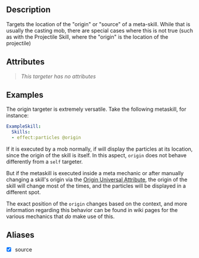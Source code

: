 ## Description
Targets the location of the "origin" or "source" of a meta-skill. While that is usually the casting mob, there are special cases where this is not true (such as with the Projectile Skill, where the "origin" is the location of the projectile)


## Attributes
>*This targeter has no attributes*


## Examples
The origin targeter is extremely versatile. Take the following metaskill, for instance:
```yaml
ExampleSkill:
  Skills:
  - effect:particles @origin
```
If it is executed by a mob normally, if will display the particles at its location, since the origin of the skill is itself. In this aspect, `origin` does not behave differently from a `self` targeter.  

But if the metaskill is executed inside a meta mechanic or after manually changing a skill's origin via the [Origin Universal Attribute](/Skills/Mechanics#universal-attributes), the origin of the skill will change most of the times, and the particles will be displayed in a different spot.  

The exact position of the `origin` changes based on the context, and more information regarding this behavior can be found in wiki pages for the various mechanics that *do* make use of this.

## Aliases
- [x] source